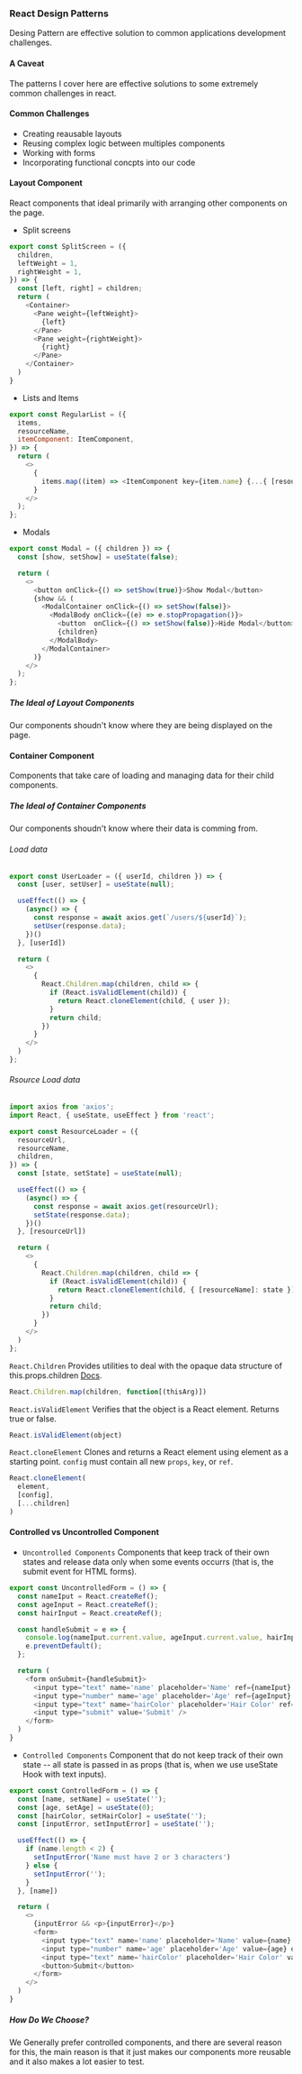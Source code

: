 ### React Design Patterns
Desing Pattern are effective solution to common applications development challenges.

#### A Caveat
The patterns I cover here are effective solutions to some extremely common challenges in react.

#### Common Challenges
* Creating reausable layouts
* Reusing complex logic between multiples components
* Working with forms
* Incorporating functional concpts into our code

#### Layout Component
React components that ideal primarily with arranging other components on the page.
* Split screens
```js
export const SplitScreen = ({
  children,
  leftWeight = 1,
  rightWeight = 1,
}) => {
  const [left, right] = children;
  return (
    <Container>
      <Pane weight={leftWeight}>
        {left}
      </Pane>
      <Pane weight={rightWeight}>
        {right}
      </Pane>
    </Container>
  )
}
```
* Lists and Items
```js
export const RegularList = ({
  items,
  resourceName,
  itemComponent: ItemComponent,
}) => {
  return (
    <>
      {
        items.map((item) => <ItemComponent key={item.name} {...{ [resourceName]: item }} />)
      }
    </>
  );
};
```
* Modals
```js
export const Modal = ({ children }) => {
  const [show, setShow] = useState(false);

  return (
    <>
      <button onClick={() => setShow(true)}>Show Modal</button>
      {show && (
        <ModalContainer onClick={() => setShow(false)}>
          <ModalBody onClick={(e) => e.stopPropagation()}>
            <button  onClick={() => setShow(false)}>Hide Modal</button>
            {children}
          </ModalBody>
        </ModalContainer>
      )}
    </>
  );
};
```

##### The Ideal of Layout Components
Our components shoudn't know where they are being displayed on the page.

#### Container Component
Components that take care of loading and managing data for their child components.

##### The Ideal of Container Components
Our components shoudn't know where their data is comming from.

###### Load data
```js
export const UserLoader = ({ userId, children }) => {
  const [user, setUser] = useState(null);

  useEffect(() => {
    (async() => {
      const response = await axios.get(`/users/${userId}`);
      setUser(response.data);
    })()
  }, [userId])

  return (
    <>
      {
        React.Children.map(children, child => {
          if (React.isValidElement(child)) {
            return React.cloneElement(child, { user });
          }
          return child;
        })
      }
    </>
  )
};
```

###### Rsource Load data
```js
import axios from 'axios';
import React, { useState, useEffect } from 'react';

export const ResourceLoader = ({
  resourceUrl,
  resourceName,
  children,
}) => {
  const [state, setState] = useState(null);

  useEffect(() => {
    (async() => {
      const response = await axios.get(resourceUrl);
      setState(response.data);
    })()
  }, [resourceUrl])

  return (
    <>
      {
        React.Children.map(children, child => {
          if (React.isValidElement(child)) {
            return React.cloneElement(child, { [resourceName]: state });
          }
          return child;
        })
      }
    </>
  )
};
```
`React.Children` Provides utilities to deal with the opaque data structure of this.props.children [Docs](https://es.reactjs.org/docs/react-api.html).
```js
React.Children.map(children, function[(thisArg)])
```
`React.isValidElement` Verifies that the object is a React element. Returns true or false.
```js
React.isValidElement(object)
```
`React.cloneElement` Clones and returns a React element using element as a starting point. `config` must contain all new `props`, `key`, or `ref`.
```js
React.cloneElement(
  element,
  [config],
  [...children]
)
```


#### Controlled vs Uncontrolled Component

* `Uncontrolled Components` Components that keep track of their own states and release data only when some events occurrs (that is, the submit event for HTML forms).

```js
export const UncontrolledForm = () => {
  const nameIput = React.createRef();
  const ageInput = React.createRef();
  const hairInput = React.createRef();

  const handleSubmit = e => {
    console.log(nameIput.current.value, ageInput.current.value, hairInput.current.value);
    e.preventDefault();
  };

  return (
    <form onSubmit={handleSubmit}>
      <input type="text" name='name' placeholder='Name' ref={nameIput} />
      <input type="number" name='age' placeholder='Age' ref={ageInput} />
      <input type="text" name='hairColor' placeholder='Hair Color' ref={hairInput} />
      <input type="submit" value='Submit' />
    </form>
  )
}
```

* `Controlled Components` Component that do not keep track of their own state -- all state is passed in as props (that is, when we use useState Hook with text inputs).

```js
export const ControlledForm = () => {
  const [name, setName] = useState('');
  const [age, setAge] = useState(0);
  const [hairColor, setHairColor] = useState('');
  const [inputError, setInputError] = useState('');

  useEffect(() => {
    if (name.length < 2) {
      setInputError('Name must have 2 or 3 characters')
    } else {
      setInputError('');
    }
  }, [name])

  return (
    <>
      {inputError && <p>{inputError}</p>}
      <form>
        <input type="text" name='name' placeholder='Name' value={name} onChange={e => setName(e.target.value)} />
        <input type="number" name='age' placeholder='Age' value={age} onChange={e => setAge(Number(e.target.value))} />
        <input type="text" name='hairColor' placeholder='Hair Color' value={hairColor} onChange={e => setHairColor(e.target.value)} />
        <button>Submit</button>
      </form>
    </>
  )
}
```

##### How Do We Choose?
We Generally prefer controlled components, and there are several reason for this, the main reason is that it just makes our components more reusable and it also makes a lot easier to test.